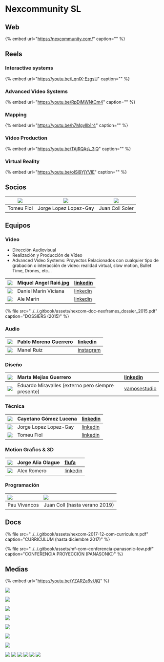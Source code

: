 # Nexcommunity SL

## Web

{% embed url="https://nexcommunity.com/" caption="" %}

## Reels

### Interactive systems

{% embed url="https://youtu.be/LqnIX-EzgsU" caption="" %}

### Advanced Video Systems

{% embed url="https://youtu.be/RpDiMWNtCm4" caption="" %}

### Mapping

{% embed url="https://youtu.be/h7MgyIlb1r4" caption="" %}

### Video Production

{% embed url="https://youtu.be/TAjRQAs\_3iQ" caption="" %}

### Virtual Reality

{% embed url="https://youtu.be/oISl9YjYVlE" caption="" %}

## Socios

| ![](../../.gitbook/assets/socios-bartolome-fiol-arguimbau-2-.jpg-100x100.jpg) | ![](../../.gitbook/assets/socios-jorge-lopez-lopez-gay.jpg-100x100.jpg) | ![](../../.gitbook/assets/socios-juan-coll-soler-2-.jpg-100x100.jpg) |
| :---: | :---: | :---: |
| Tomeu Fiol | Jorge Lopez Lopez-Gay | Juan Coll Soler |

## Equipos

### Vídeo

* Dirección Audiovisual
* Realización y Producción de Vídeo 
* Advanced Video Systems: Proyectos Relacionados con cualquier tipo de grabación o interacción de vídeo: realidad virtual, slow motion, Bullet Time, Drones, etc...

| ![](../../.gitbook/assets/team-miquel-angel-raio.jpg-100x100.jpg) | Miquel Angel Raió.jpg | [linkedin](https://www.linkedin.com/in/miquel-%C3%A0ngel-rai%C3%B3-95420961/) |
| :--- | :--- | :--- |
| ![](../../.gitbook/assets/team-daniel-marin-viciana.jpg-100x100.jpg) | Daniel Marin Viciana | [linkedin](https://www.linkedin.com/in/daniel-marin-viciana-81580540/) |
| ![](../../.gitbook/assets/team-ale-martin.jpg-100x100.jpg) | Ale Marin | [linkedin](https://www.linkedin.com/in/alejandro-martin-ruiz-185882150/) |

{% file src="../../.gitbook/assets/nexcom-doc-nexframes\_dossier\_2015.pdf" caption="DOSSIERS \(2015\)" %}

### Audio

| ![](../../.gitbook/assets/team-pablo-moreno-guerrero.jpg-100x100.jpg) | Pablo Moreno Guerrero | [linkedin](https://www.linkedin.com/in/pablo-moreno-guerrero-44a059a8/) |
| :--- | :--- | :--- |
| ![](../../.gitbook/assets/team-manel-ruiz.jpg-100x100.jpg) | Manel Ruiz | [instagram](https://www.instagram.com/6tma/?hl=es) |

### Diseño

| ![](../../.gitbook/assets/team-marta-mejias-guerrero.jpg-100x100.jpg) | Marta Mejías Guerrero | [linkedin](https://www.linkedin.com/in/marta-mejias/) |
| :--- | :--- | :--- |
| ![](../../.gitbook/assets/team-eduardo-miravalles.jpg-100x100.jpg) | Eduardo Miravalles \(externo pero siempre presente\) | [vamosestudio](http://www.vamosestudio.com/) |

### Técnica

| ![](../../.gitbook/assets/team-cayetano-gomez-lucena.jpg-100x100.jpg) | Cayetano Gómez Lucena | [linkedin](https://www.linkedin.com/in/cayetano-g%C3%B3mez-lucena-6745b16a/) |
| :--- | :--- | :--- |
| ![](../../.gitbook/assets/socios-jorge-lopez-lopez-gay.jpg-100x100.jpg) | Jorge Lopez Lopez-Gay | [linkedin](https://www.linkedin.com/in/jorge-l%C3%B3pez-l%C3%B3pez-gay-b977103b/) |
| ![](../../.gitbook/assets/socios-bartolome-fiol-arguimbau-2-.jpg-100x100.jpg) | Tomeu Fiol | [linkedin](https://www.linkedin.com/in/tomeu-fiol-arguimbau-5ab15a49/) |

### Motion Grafics & 3D

| ![](../../.gitbook/assets/team-jorge-alia-olague.jpg-100x100.jpg) | Jorge Alia Olague | [flufa](https://flufa.bandcamp.com/) |
| :--- | :--- | :--- |
| ![](../../.gitbook/assets/team-alex-romero.jpg-100x100.jpg) | Alex Romero | [linkedin](https://www.linkedin.com/in/alex-romero-4149424b/) |

### Programación

| ![](https://github.com/Juancoll/gitbook-public/tree/e0ac285fdb9864b45230b461a70eae1dfd2f5641/timeline/.gitbook/assets/socios-pau-vivancos.jpg-100x100.jpg) | ![](https://github.com/Juancoll/gitbook-public/tree/e0ac285fdb9864b45230b461a70eae1dfd2f5641/timeline/.gitbook/assets/socios-juan-coll-soler-2-.jpg-100x100.jpg) |
| :--- | :--- |
| Pau Vivancos | Juan Coll \(hasta verano 2019\) |

## Docs

{% file src="../../.gitbook/assets/nexcom-2017-12-com-curriculum.pdf" caption="CURRICULUM \(hasta diciembre 2017\)" %}

{% file src="../../.gitbook/assets/mf-com-conferencia-panasonic-low.pdf" caption="CONFERENCIA PROYECCIÓN \(PANASONIC\)" %}

## Medias

{% embed url="https://youtu.be/YZARZa6vUjQ" %}

![](../../.gitbook/assets/nexcom-header-avs.jpg)

![](../../.gitbook/assets/nexcom-header-coding.jpg)

![](../../.gitbook/assets/nexcom-header-audio.jpg)

![](../../.gitbook/assets/nexcom-header-tecnics.jpg)

![](../../.gitbook/assets/nexcom-com-v2-desktop_wallpaper.jpg)

![](../../.gitbook/assets/nexcom-com-v2-1-.jpg)

![](../../.gitbook/assets/nexcom-com-nex_under.png)

![](../../.gitbook/assets/nexcom-com-nexsetup.jpg) ![](../../.gitbook/assets/nexcom-com-nexshooting_logo.jpg) ![](../../.gitbook/assets/nexcom-com-nexfrequency_logo.jpg) ![](../../.gitbook/assets/nexcom-com-nexcoding_logo.jpg) ![](../../.gitbook/assets/nexcom-com-nexframes_logo.jpg) ![](../../.gitbook/assets/nexcom-com-nexpixel_logo.jpg)

